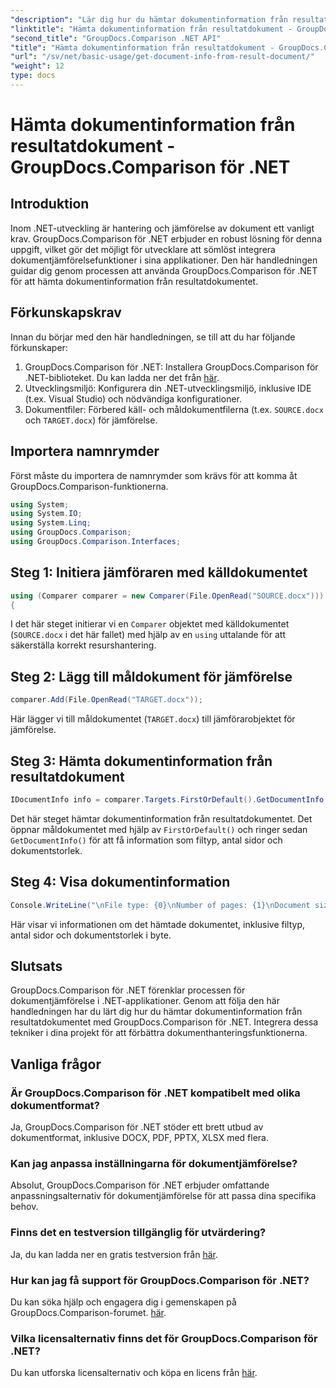 ```yaml
---
"description": "Lär dig hur du hämtar dokumentinformation från resultatdokument med GroupDocs.Comparison för .NET. Enkla steg förklarade för .NET-utvecklare."
"linktitle": "Hämta dokumentinformation från resultatdokument - GroupDocs.Comparison för .NET"
"second_title": "GroupDocs.Comparison .NET API"
"title": "Hämta dokumentinformation från resultatdokument - GroupDocs.Comparison för .NET"
"url": "/sv/net/basic-usage/get-document-info-from-result-document/"
"weight": 12
type: docs
---
```

# Hämta dokumentinformation från resultatdokument - GroupDocs.Comparison för .NET

## Introduktion
Inom .NET-utveckling är hantering och jämförelse av dokument ett vanligt krav. GroupDocs.Comparison för .NET erbjuder en robust lösning för denna uppgift, vilket gör det möjligt för utvecklare att sömlöst integrera dokumentjämförelsefunktioner i sina applikationer. Den här handledningen guidar dig genom processen att använda GroupDocs.Comparison för .NET för att hämta dokumentinformation från resultatdokumentet. 
## Förkunskapskrav
Innan du börjar med den här handledningen, se till att du har följande förkunskaper:
1. GroupDocs.Comparison för .NET: Installera GroupDocs.Comparison för .NET-biblioteket. Du kan ladda ner det från [här](https://releases.groupdocs.com/comparison/net/).
2. Utvecklingsmiljö: Konfigurera din .NET-utvecklingsmiljö, inklusive IDE (t.ex. Visual Studio) och nödvändiga konfigurationer.
3. Dokumentfiler: Förbered käll- och måldokumentfilerna (t.ex. `SOURCE.docx` och `TARGET.docx`) för jämförelse.

## Importera namnrymder
Först måste du importera de namnrymder som krävs för att komma åt GroupDocs.Comparison-funktionerna.

```csharp
using System;
using System.IO;
using System.Linq;
using GroupDocs.Comparison;
using GroupDocs.Comparison.Interfaces;
```

## Steg 1: Initiera jämföraren med källdokumentet
```csharp
using (Comparer comparer = new Comparer(File.OpenRead("SOURCE.docx")))
{
```
I det här steget initierar vi en `Comparer` objektet med källdokumentet (`SOURCE.docx` i det här fallet) med hjälp av en `using` uttalande för att säkerställa korrekt resurshantering.
## Steg 2: Lägg till måldokument för jämförelse
```csharp
comparer.Add(File.OpenRead("TARGET.docx"));
```
Här lägger vi till måldokumentet (`TARGET.docx`) till jämförarobjektet för jämförelse.
## Steg 3: Hämta dokumentinformation från resultatdokument
```csharp
IDocumentInfo info = comparer.Targets.FirstOrDefault().GetDocumentInfo();
```
Det här steget hämtar dokumentinformation från resultatdokumentet. Det öppnar måldokumentet med hjälp av `FirstOrDefault()` och ringer sedan `GetDocumentInfo()` för att få information som filtyp, antal sidor och dokumentstorlek.
## Steg 4: Visa dokumentinformation
```csharp
Console.WriteLine("\nFile type: {0}\nNumber of pages: {1}\nDocument size: {2} bytes", info.FileType, info.PageCount, info.Size);
```
Här visar vi informationen om det hämtade dokumentet, inklusive filtyp, antal sidor och dokumentstorlek i byte.

## Slutsats
GroupDocs.Comparison för .NET förenklar processen för dokumentjämförelse i .NET-applikationer. Genom att följa den här handledningen har du lärt dig hur du hämtar dokumentinformation från resultatdokumentet med GroupDocs.Comparison för .NET. Integrera dessa tekniker i dina projekt för att förbättra dokumenthanteringsfunktionerna.
## Vanliga frågor
### Är GroupDocs.Comparison för .NET kompatibelt med olika dokumentformat?
Ja, GroupDocs.Comparison för .NET stöder ett brett utbud av dokumentformat, inklusive DOCX, PDF, PPTX, XLSX med flera.
### Kan jag anpassa inställningarna för dokumentjämförelse?
Absolut, GroupDocs.Comparison för .NET erbjuder omfattande anpassningsalternativ för dokumentjämförelse för att passa dina specifika behov.
### Finns det en testversion tillgänglig för utvärdering?
Ja, du kan ladda ner en gratis testversion från [här](https://releases.groupdocs.com/).
### Hur kan jag få support för GroupDocs.Comparison för .NET?
Du kan söka hjälp och engagera dig i gemenskapen på GroupDocs.Comparison-forumet. [här](https://forum.groupdocs.com/c/comparison/12).
### Vilka licensalternativ finns det för GroupDocs.Comparison för .NET?
Du kan utforska licensalternativ och köpa en licens från [här](https://purchase.groupdocs.com/buy).